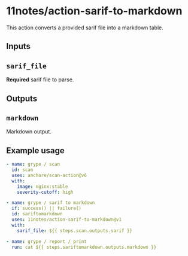 # 11notes/action-sarif-to-markdown

This action converts a provided sarif file into a markdown table.

## Inputs

## `sarif_file`

**Required** sarif file to parse.

## Outputs

## `markdown`

Markdown output.

## Example usage
```yml
- name: grype / scan
  id: scan
  uses: anchore/scan-action@v6
  with:
    image: nginx:stable
    severity-cutoff: high

- name: grype / sarif to markdown
  if: success() || failure()
  id: sariftomarkdown
  uses: 11notes/action-sarif-to-markdown@v1
  with:
    sarif_file: ${{ steps.scan.outputs.sarif }}

- name: grype / report / print
  run: cat ${{ steps.sariftomarkdown.outputs.markdown }}
```